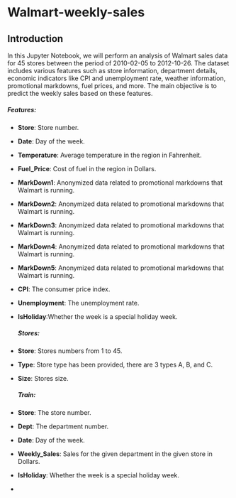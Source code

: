 # Walmart-weekly-sales
## Introduction
In this Jupyter Notebook, we will perform an analysis of Walmart sales data for 45 stores between the period of 2010-02-05 to 2012-10-26. The dataset includes various features such as store information, department details, economic indicators like CPI and unemployment rate, weather information, promotional markdowns, fuel prices, and more. The main objective is to predict the weekly sales based on these features.

##### Features:
* **Store**: Store number.
* **Date**: Day of the week.
* **Temperature**: Average temperature in the region in Fahrenheit.
* **Fuel_Price**: Cost of fuel in the region in Dollars.
* **MarkDown1**: Anonymized data related to promotional markdowns that Walmart is running.
* **MarkDown2**: Anonymized data related to promotional markdowns that Walmart is running.
* **MarkDown3**: Anonymized data related to promotional markdowns that Walmart is running.
* **MarkDown4**: Anonymized data related to promotional markdowns that Walmart is running.
* **MarkDown5**: Anonymized data related to promotional markdowns that Walmart is running.
* **CPI**: The consumer price index.
* **Unemployment**: The unemployment rate.
* **IsHoliday**:Whether the week is a special holiday week.

  ##### Stores:
* **Store**: Stores numbers from 1 to 45.
* **Type**: Store type has been provided, there are 3 types A, B, and C.
* **Size**: Stores size.

  ##### Train:
* **Store**: The store number. 
* **Dept**: The department number. 
* **Date**: Day of the week.
* **Weekly_Sales**: Sales for the given department in the given store in Dollars.
* **IsHoliday**: Whether the week is a special holiday week.
* 
